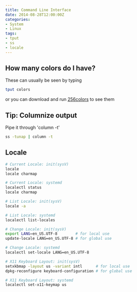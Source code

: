 ```yaml
---
title: Command Line Interface
date: 2014-08-28T12:00:00Z
categories:
- System
- Linux
tags:
- tput
- ss
- locale
---
```

## How many colors do I have?
These can usually be seen by typing
```bash
tput colors
```

or you can download and run [256colors](/data/256colors) to see them

## Tip: Columnize output
Pipe it through 'column -t'
```bash
ss -tunap | column -t
```

## Locale
```bash
# Current Locale: init(sysV)
locale
locale charmap

# Current Locale: systemd
localectl status
locale charmap

# List Locale: init(sysV)
locale -a

# List Locale: systemd
localectl list-locales

# Change Locale: init(sysV)
export LANG=en_US.UTF-8        # for local use
update-locale LANG=en_US.UTF-8 # for global use

# Change Locale: systemd
localectl set-locale LANG=en_US.UTF-8

# X11 Keyboard Layout: init(sysV)
setxkbmap -layout us -variant intl      # for local use
dpkg-reconfigure keyboard-configuration # for global use

# X11 Keyboard Layout: systemd
localectl set-x11-keymap us
```
